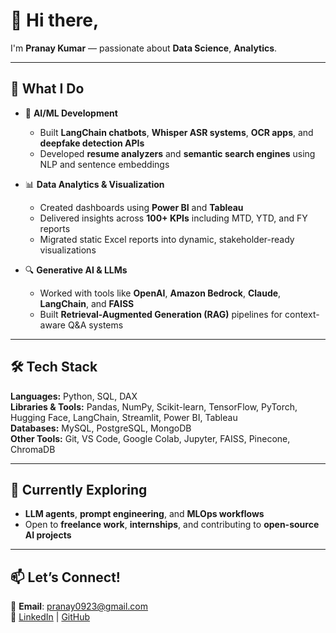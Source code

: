 # 👋 Hi there,

I'm **Pranay Kumar** — passionate about **Data Science**, **Analytics**.

---

## 🚀 What I Do

- 🤖 **AI/ML Development**  
  - Built **LangChain chatbots**, **Whisper ASR systems**, **OCR apps**, and **deepfake detection APIs**  
  - Developed **resume analyzers** and **semantic search engines** using NLP and sentence embeddings  

- 📊 **Data Analytics & Visualization**  
  - Created dashboards using **Power BI** and **Tableau**  
  - Delivered insights across **100+ KPIs** including MTD, YTD, and FY reports  
  - Migrated static Excel reports into dynamic, stakeholder-ready visualizations  

- 🔍 **Generative AI & LLMs**  
  - Worked with tools like **OpenAI**, **Amazon Bedrock**, **Claude**, **LangChain**, and **FAISS**  
  - Built **Retrieval-Augmented Generation (RAG)** pipelines for context-aware Q&A systems  

---

## 🛠️ Tech Stack

**Languages:** Python, SQL, DAX  
**Libraries & Tools:** Pandas, NumPy, Scikit-learn, TensorFlow, PyTorch, Hugging Face, LangChain, Streamlit, Power BI, Tableau  
**Databases:** MySQL, PostgreSQL, MongoDB  
**Other Tools:** Git, VS Code, Google Colab, Jupyter, FAISS, Pinecone, ChromaDB  

---

## 🌱 Currently Exploring

- **LLM agents**, **prompt engineering**, and **MLOps workflows**  
- Open to **freelance work**, **internships**, and contributing to **open-source AI projects**  

---

## 📫 Let’s Connect!

📧 **Email**: [pranay0923@gmail.com](mailto:pranay0923@gmail.com)  
🔗 [LinkedIn](https://www.linkedin.com/in/mudigondapranay) | [GitHub](https://github.com/pranay0923)
